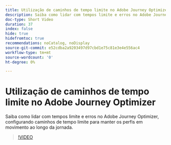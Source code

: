 ```yaml
---
title: Utilização de caminhos de tempo limite no Adobe Journey Optimizer
description: Saiba como lidar com tempos limite e erros no Adobe Journey Optimizer, configurando caminhos de tempo limite para manter os perfis em movimento ao longo da jornada.
doc-type: Short Video
duration: 37
index: false
hide: true
hidefromtoc: true
recommendations: noCatalog, noDisplay
source-git-commit: e52cdba2a9203497d97cbd1e75c81e3e4e556ac4
workflow-type: tm+mt
source-wordcount: '0'
ht-degree: 0%

---
```



# Utilização de caminhos de tempo limite no Adobe Journey Optimizer

Saiba como lidar com tempos limite e erros no Adobe Journey Optimizer, configurando caminhos de tempo limite para manter os perfis em movimento ao longo da jornada.

<!-- 62_S522_3442522_36_using-timeout-paths-in-adobe-journey-optimizer -->
>[!VIDEO](https://video.tv.adobe.com/v/3460475/?learn=on&enablevpops=true&captions=por_br)
